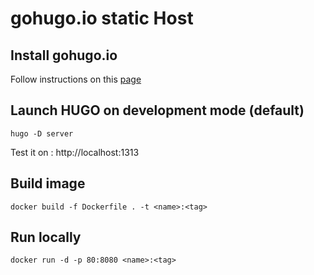 # gohugo.io static Host

## Install gohugo.io

Follow instructions on this [page](https://gohugo.io/getting-started/installing/)

## Launch HUGO on development mode (default)
```
hugo -D server
```
Test it on : http://localhost:1313


## Build image
```
docker build -f Dockerfile . -t <name>:<tag>
```

## Run locally
```
docker run -d -p 80:8080 <name>:<tag>
```

